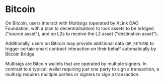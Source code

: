 # Bitcoin

On Bitcoin, users interact with Multisigs (operated by XLink DAO Foundation, with a plan to decentralisation) to lock assets to be bridged ("source asset"), and on L2s to receive the L2 asset ("destination asset").

Additionally, users on Bitcoin may provide additional data (`OP_RETURN`) to trigger certain smart contract interaction on their behalf automatically by Bitcoin Bridge.

Multisigs are Bitcoin wallets that are operated by multiple signers. In contrast to a typicall wallet requiring just one party to sign a transaction, a multisig requires multiple parties or signers to sign a transaction.
